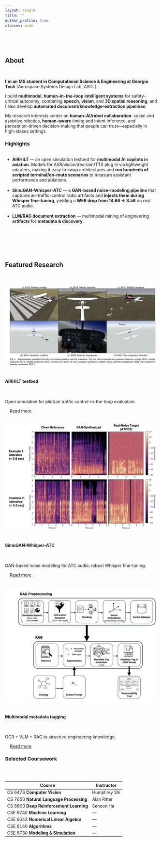 ```yaml
---
layout: single
title: ""
author_profile: true
classes: wide
---
```

<div class="three-column-container">
        <div class="main-content-column">
    <h2>About</h2>
    <p><strong>I'm an MS student in Computational Science & Engineering at Georgia Tech</strong> (Aerospace Systems Design Lab, ASDL).</p>
<p>I build <strong>multimodal, human-in-the-loop intelligent systems</strong> for safety-critical autonomy, combining <strong>speech</strong>, <strong>vision</strong>, and <strong>3D spatial reasoning</strong>, and I also develop <strong>automated document/knowledge-extraction pipelines</strong>.</p>

<p>My research interests center on <strong>human–AI/robot collaboration</strong>: social and assistive robotics, <strong>human-aware</strong> timing and intent inference, and perception-driven decision-making that people can trust—especially in high-stakes settings.</p>

<h3>Highlights</h3>
<ul>
  <li><strong>AIRHILT</strong> — an open simulation testbed for <strong>multimodal AI copilots in aviation</strong>. Models for ASR/vision/decision/TTS plug in via lightweight adapters, making it easy to swap architectures and <strong>run hundreds of scripted terminal/en-route scenarios</strong> to measure assistant performance and ablations.</li>
  
  <li><strong>SimuGAN-Whisper-ATC</strong> — a <strong>GAN-based noise-modeling pipeline</strong> that captures air-traffic-control radio artifacts and <strong>injects them during Whisper fine-tuning</strong>, yielding a <strong>WER drop from 14.66 → 3.58</strong> on real ATC audio.</li>
  
  <li><strong>LLM/RAG document extraction</strong> — multimodal mining of engineering <strong>artifacts</strong> for <strong>metadata & discovery</strong>.</li>
</ul>
  </div>

    <div class="research-coursework-column">
    <h2>Featured Research</h2>
<div class="research-cards">
  <div class="research-card">
    <img src="/assets/img/research/airhilt_scenarios.png" alt="AIRHILT scenario montage">
    <h4>AIRHILT testbed</h4>
    <p>Open simulation for pilot/air traffic control-in-the-loop evaluation.</p>
    <a href="/research/#airhilt" class="btn btn--primary">Read more</a>
  </div>
  
  <div class="research-card">
    <img src="/assets/img/research/simugan_spectrogram.png" alt="Spectrogram comparison">
    <h4>SimuGAN-Whisper-ATC</h4>
    <p>GAN-based noise modeling for ATC audio; robust Whisper fine-tuning.</p>
    <a href="/research/#simugan-whisper-atc" class="btn btn--primary">Read more</a>
  </div>
  
  <div class="research-card">
    <img src="/assets/img/research/metadata_pipeline.png" alt="Multimodal metadata pipeline">
    <h4>Multimodal metadata tagging</h4>
    <p>OCR + VLM + RAG to structure engineering knowledge.</p>
    <a href="/research/#metadata-extraction" class="btn btn--primary">Read more</a>
  </div>
</div>

<h3>Selected Coursework</h3>
<table>
  <thead>
    <tr>
      <th>Course</th>
      <th>Instructor</th>
    </tr>
  </thead>
  <tbody>
    <tr>
      <td>CS 6476 <strong>Computer Vision</strong></td>
      <td>Humphrey Shi</td>
    </tr>
    <tr>
      <td>CS 7650 <strong>Natural Language Processing</strong></td>
      <td>Alan Ritter</td>
    </tr>
    <tr>
      <td>CS 8803 <strong>Deep Reinforcement Learning</strong></td>
      <td>Sehoon Ha</td>
    </tr>
    <tr>
      <td>CSE 6740 <strong>Machine Learning</strong></td>
      <td>—</td>
    </tr>
    <tr>
      <td>CSE 6643 <strong>Numerical Linear Algebra</strong></td>
      <td>—</td>
    </tr>
    <tr>
      <td>CSE 6140 <strong>Algorithms</strong></td>
      <td>—</td>
    </tr>
    <tr>
      <td>CSE 6730 <strong>Modeling & Simulation</strong></td>
      <td>—</td>
    </tr>
  </tbody>
</table>
  </div>
</div>
